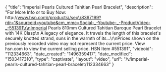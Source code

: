 {
    "title": "Imperial Pearls Cultured Tahitian Pearl Bracelet",
    "description": "For More Info or to Buy Now: http:\/\/www.hsn.com\/products\/seo\/8397199?rdr=1&sourceid=youtube&cm_mmc=Social-_-Youtube-_-ProductVideo-_-551391\r\nImperial Pearls 810mm Cultured Tahitian Baroque Pearl Bracelet with 14K Clasp\n A legacy of elegance. It travels the length of this bracelet's securely knotted strand, suns in the warmth of its...\r\nPrices shown on the previously recorded video may not represent the current price.  View hsn.com to view the current selling price. HSN Item #551391",
    "videoid": "112334663",
    "date_created": "1496359417",
    "date_modified": "1503417310",
    "type": "captivate",
    "layout": "video",
    "url": "\/v\/imperial-pearls-cultured-tahitian-pearl-bracelet\/112334663"
}